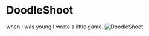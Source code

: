 # DoodleShoot
when I was young I wrote a little game.
![DoodleShoot](http://ww3.sinaimg.cn/mw690/b9397bbbgw1f4b6uegssnj20fa0b4di8.jpg)

